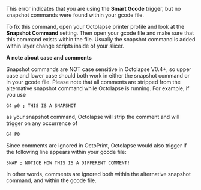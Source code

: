 This error indicates that you are using the **Smart Gcode** trigger, but no snapshot commands were found within your gcode file.

To fix this command, open your Octolapse printer profile and look at the **Snapshot Command** setting.  Then open your gcode file and make sure that this command exists within the file.  Usually the snapshot command is added within layer change scripts inside of your slicer.

**A note about case and comments**

Snapshot commands are NOT case sensitive in Octolapse V0.4+, so upper case and lower case should both work in either the snapshot command or in your gcode file.  Please note that all comments are stripped from the alternative snapshot command while Octolapse is running.  For example, if you use

```G4 p0 ; THIS IS A SNAPSHOT```

as your snapshot command, Octolapse will strip the comment and will trigger on any occurrence of

```G4 P0```

Since comments are ignored in OctoPrint, Octolapse would also trigger if the following line appears within your gcode file:

```SNAP ; NOTICE HOW THIS IS A DIFFERENT COMMENT!```

In other words, comments are ignored both within the alternative snapshot command, and within the gcode file.
